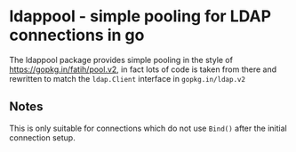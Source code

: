 ldappool - simple pooling for LDAP connections in go
====================================================

The ldappool package provides simple pooling in the style of https://gopkg.in/fatih/pool.v2, in fact
lots of code is taken from there and rewritten to match the `ldap.Client` interface in `gopkg.in/ldap.v2`

Notes
------

This is only suitable for connections which do not use `Bind()` after the initial connection setup.


